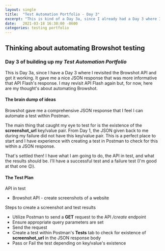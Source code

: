 ```yaml
---
layout: single
title:  "Test Automation Portfolio - Day 3"
excerpt: "This is kind of a Day 3a, since I already had a Day 3 where I revisited the Browshot API and got it working.  It gave me a nice JSON response that was more informative that API Flash's response.  I may revisit API Flash again but, for now, here are my thought's about automating Browshot."
date:   2021-03-18 16:30:00 -0600
categories: testing portfolio
---
```

<style type="text/css">
  .rss-subscribe {
	  display: none;
  }
</style>

## Thinking about automating Browshot testing

### Day 3 of building up my *Test Automation Portfolio*
This is Day 3a, since I have a Day 3 where I revisited the Browshot API and got it working.  It gave me a nice JSON response that was more informative that API Flash's response.  I may revisit API Flash again but, for now, here are my thought's about automating Browshot.

#### The brain dump of ideas
Browshot gave me a comprehensive JSON response that I feel I can automate a test within Postman.

The main thing that caught my eye to test for is the existence of the **screenshot_url** key/value pair.  From Day 1, the JSON given back to me during my failure did not have this key/value pair.  This is a perfect place to start and I have experience with creating a test in Postman to check for this within a JSON response.

That's settled then!  I have what I am going to do, the API in test, and what the results should be.  I'll have a successful test and a failure test (I'm good at that one 😉).

#### The Test Plan
API in test
- Browshot API - create screenshots of a website

Steps to create a screenshot and test results
- Utilize Postman to send a **GET** request to the API */create* endpoint
- Ensure appropriate query parameters are set
- Send the request
- Create a test within Postman's **Tests** tab to check for existence of **screenshot_url** in the JSON response body
- Pass or Fail the test depending on key/value's existence
